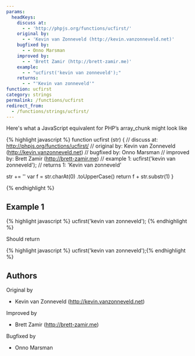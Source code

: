```yaml
---
params:
  headKeys:
    discuss at:
      - - 'http://phpjs.org/functions/ucfirst/'
    original by:
      - - 'Kevin van Zonneveld (http://kevin.vanzonneveld.net)'
    bugfixed by:
      - - Onno Marsman
    improved by:
      - - 'Brett Zamir (http://brett-zamir.me)'
    example:
      - - "ucfirst('kevin van zonneveld');"
    returns:
      - - "'Kevin van zonneveld'"
function: ucfirst
category: strings
permalink: /functions/ucfirst
redirect_from:
  - /functions/strings/ucfirst/
---
```


<!-- WARNING! This file is auto generated by `npm run web:inject`, do not edit by hand -->

Here's what a JavaScript equivalent for PHP’s array_chunk might look like

{% highlight javascript %}
function ucfirst (str) {
  //  discuss at: http://phpjs.org/functions/ucfirst/
  // original by: Kevin van Zonneveld (http://kevin.vanzonneveld.net)
  // bugfixed by: Onno Marsman
  // improved by: Brett Zamir (http://brett-zamir.me)
  //   example 1: ucfirst('kevin van zonneveld');
  //   returns 1: 'Kevin van zonneveld'

  str += ''
  var f = str.charAt(0)
    .toUpperCase()
  return f + str.substr(1)
}

{% endhighlight %}

## Example 1

{% highlight javascript %}
ucfirst('kevin van zonneveld');
{% endhighlight %}

Should return

{% highlight javascript %}
ucfirst('kevin van zonneveld');{% endhighlight %}


## Authors


Original by

- Kevin van Zonneveld (http://kevin.vanzonneveld.net)


Improved by

- Brett Zamir (http://brett-zamir.me)


Bugfixed by

- Onno Marsman

